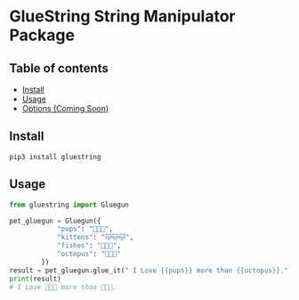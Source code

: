 # GlueString String Manipulator Package


## Table of contents

-   [Install](#install)
-   [Usage](#usage)
-   [Options (Coming Soon) ](#options)

## Install

`pip3 install gluestring`


## Usage

```python
from gluestring import Gluegun

pet_gluegun = Gluegun({
            "pups": "🐶🐶🐶",
            "kittens": "🐱🐱🐱",
            "fishes": "🐠🐠🐠",
            "octopus": "🐙🐙🐙"
        })
result = pet_gluegun.glue_it(" I Love {{pups}} more than {{octopus}}.")
print(result) 
# I Love 🐶🐶🐶 more than 🐙🐙🐙.
```


<!-- ## Recipes -->
